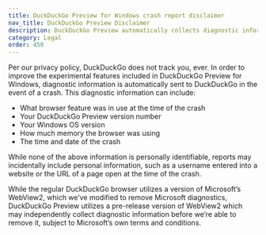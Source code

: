 ```yaml
---
title: DuckDuckGo Preview for Windows crash report disclaimer
nav_title: DuckDuckGo Preview Disclaimer
description: DuckDuckGo Preview automatically collects diagnostic information in the event of a crash to help DuckDuckGo test and improve experimental features.
category: Legal
order: 450
---
```


Per our privacy policy, DuckDuckGo does not track you, ever. In order to improve the experimental features included in DuckDuckGo Preview for Windows, diagnostic information is automatically sent to DuckDuckGo in the event of a crash. This diagnostic information can include:

-   What browser feature was in use at the time of the crash
-   Your DuckDuckGo Preview version number
-   Your Windows OS version
-   How much memory the browser was using
-   The time and date of the crash

While none of the above information is personally identifiable, reports may incidentally include personal information, such as a username entered into a website or the URL of a page open at the time of the crash.

While the regular DuckDuckGo browser utilizes a version of Microsoft’s WebView2, which we’ve modified to remove Microsoft diagnostics, DuckDuckGo Preview utilizes a pre-release version of WebView2 which may independently collect diagnostic information before we’re able to remove it, subject to Microsoft’s own terms and conditions.
